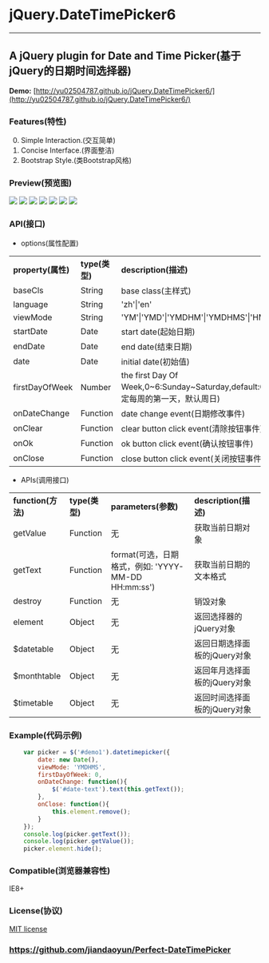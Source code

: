 # jQuery.DateTimePicker6
---

## A jQuery plugin for Date and Time Picker(基于jQuery的日期时间选择器)

**Demo:** [http://yu02504787.github.io/jQuery.DateTimePicker6/](http://yu02504787.github.io/jQuery.DateTimePicker6/)

### Features(特性)
0. Simple Interaction.(交互简单)
0. Concise Interface.(界面整洁)
0. Bootstrap Style.(类Bootstrap风格)

### Preview(预览图)
![](https://rawgit.com/yu02504787/jQuery.DateTimePicker6/main/demo1.png)
![](https://rawgit.com/yu02504787/jQuery.DateTimePicker6/main/demo2.png)
![](https://rawgit.com/yu02504787/jQuery.DateTimePicker6/main/demo3.png)
![](https://rawgit.com/yu02504787/jQuery.DateTimePicker6/main/demo4.png)
![](https://rawgit.com/yu02504787/jQuery.DateTimePicker6/main/demo5.png)
![](https://rawgit.com/yu02504787/jQuery.DateTimePicker6/main/demo6.png)
![](https://rawgit.com/yu02504787/jQuery.DateTimePicker6/main/demo7.png)

### API(接口)

* options(属性配置)

<table>
<tr><td><b>property(属性)</b></td><td><b>type(类型)</b></td><td><b>description(描述)</b></td></tr>
<tr><td>baseCls</td><td>String</td><td>base class(主样式)</td></tr>
<tr><td>language</td><td>String</td><td>'zh'|'en'</td></tr>
<tr><td>viewMode</td><td>String</td><td>'YM'|'YMD'|'YMDHM'|'YMDHMS'|'HMS'</td></tr>
<tr><td>startDate</td><td>Date</td><td>start date(起始日期)</td></tr>
<tr><td>endDate</td><td>Date</td><td>end date(结束日期)</td></tr>
<tr><td>date</td><td>Date</td><td>initial date(初始值)</td></tr>
<tr><td>firstDayOfWeek</td><td>Number</td><td>the first Day Of Week,0~6:Sunday~Saturday,default:0(指定每周的第一天，默认周日)</td></tr>
<tr><td>onDateChange</td><td>Function</td><td>date change event(日期修改事件)</td></tr>
<tr><td>onClear</td><td>Function</td><td>clear button click event(清除按钮事件)</td></tr>
<tr><td>onOk</td><td>Function</td><td>ok button click event(确认按钮事件)</td></tr>
<tr><td>onClose</td><td>Function</td><td>close button click event(关闭按钮事件)</td></tr>
</table>

* APIs(调用接口)

<table>
<tr><td><b>function(方法)</b></td><td><b>type(类型)</b></td><td><b>parameters(参数)</b></td><td><b>description(描述)</b></td></tr>
<tr><td>getValue</td><td>Function</td><td>无</td><td>获取当前日期对象</td></tr>
<tr><td>getText</td><td>Function</td><td>format(可选，日期格式，例如: 'YYYY-MM-DD HH:mm:ss')</td><td>获取当前日期的文本格式</td></tr>
<tr><td>destroy</td><td>Function</td><td>无</td><td>销毁对象</td></tr>
<tr><td>element</td><td>Object</td><td>无</td><td>返回选择器的jQuery对象</td></tr>
<tr><td>$datetable</td><td>Object</td><td>无</td><td>返回日期选择面板的jQuery对象</td></tr>
<tr><td>$monthtable</td><td>Object</td><td>无</td><td>返回年月选择面板的jQuery对象</td></tr>
<tr><td>$timetable</td><td>Object</td><td>无</td><td>返回时间选择面板的jQuery对象</td></tr>
</table>

### Example(代码示例)

```javascript
    var picker = $('#demo1').datetimepicker({
        date: new Date(),
        viewMode: 'YMDHMS',
        firstDayOfWeek: 0,
        onDateChange: function(){
            $('#date-text').text(this.getText());
        },
        onClose: function(){
            this.element.remove();
        }
    });
    console.log(picker.getText());
    console.log(picker.getValue());
    picker.element.hide();
```

### Compatible(浏览器兼容性)
IE8+

### License(协议)
[MIT license](https://github.com/yu02504787/jQuery.DateTimePicker6/blob/main/LICENSE)

### https://github.com/jiandaoyun/Perfect-DateTimePicker

